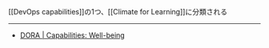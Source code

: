 [[DevOps capabilities]]の1つ、[[Climate for Learning]]に分類される

---

- [DORA | Capabilities: Well-being](https://dora.dev/capabilities/well-being/)